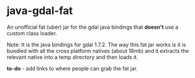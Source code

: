 # java-gdal-fat
An unofficial fat (uber) jar for the gdal java bindings that **doesn't** use a custom class loader.

Note: It is the java bindings for gdal 1.7.2.
The way this fat jar works is it is bundled with all the cross platform natives (about 18mb) and it extracts the relevant
native into a temp directory and then loads it.

**to-do** - add links to where people can grab the fat jar.
